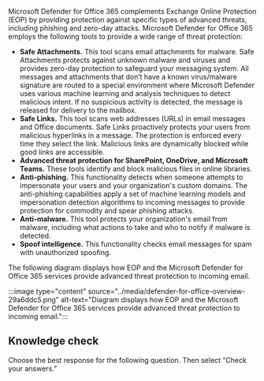 Microsoft Defender for Office 365 complements Exchange Online Protection (EOP) by providing protection against specific types of advanced threats, including phishing and zero-day attacks. Microsoft Defender for Office 365 employs the following tools to provide a wide range of threat protection:

 -  **Safe Attachments.** This tool scans email attachments for malware. Safe Attachments protects against unknown malware and viruses and provides zero-day protection to safeguard your messaging system. All messages and attachments that don’t have a known virus/malware signature are routed to a special environment where Microsoft Defender uses various machine learning and analysis techniques to detect malicious intent. If no suspicious activity is detected, the message is released for delivery to the mailbox.
 -  **Safe Links.** This tool scans web addresses (URLs) in email messages and Office documents. Safe Links proactively protects your users from malicious hyperlinks in a message. The protection is enforced every time they select the link. Malicious links are dynamically blocked while good links are accessible.
 -  **Advanced threat protection for SharePoint, OneDrive, and Microsoft Teams.** These tools identify and block malicious files in online libraries.
 -  **Anti-phishing.** This functionality detects when someone attempts to impersonate your users and your organization's custom domains. The anti-phishing capabilities apply a set of machine learning models and impersonation detection algorithms to incoming messages to provide protection for commodity and spear phishing attacks.
 -  **Anti-malware.** This tool protects your organization's email from malware, including what actions to take and who to notify if malware is detected.
 -  **Spoof intelligence.** This functionality checks email messages for spam with unauthorized spoofing.

The following diagram displays how EOP and the Microsoft Defender for Office 365 services provide advanced threat protection to incoming email.

:::image type="content" source="../media/defender-for-office-overview-29a6ddc5.png" alt-text="Diagram displays how EOP and the Microsoft Defender for Office 365 services provide advanced threat protection to incoming email.":::


## Knowledge check

Choose the best response for the following question. Then select “Check your answers.”